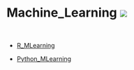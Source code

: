 # Machine_Learning ![](http://arqmain.net/RProject_Python_Logos/giphy.gif) 
<br>

* [ R_MLearning ](https://github.com/arqmain/Machine_Learning/tree/master/R_MLearning)

* [ Python_MLearning ](https://github.com/arqmain/Machine_Learning/tree/master/Python_MLearning)


